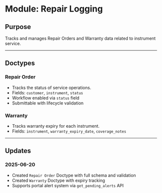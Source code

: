# Module: Repair Logging

## Purpose
Tracks and manages Repair Orders and Warranty data related to instrument service.

---

## Doctypes

### Repair Order
- Tracks the status of service operations.
- Fields: `customer`, `instrument`, `status`
- Workflow enabled via `status` field
- Submittable with lifecycle validation

### Warranty
- Tracks warranty expiry for each instrument.
- Fields: `instrument`, `warranty_expiry_date`, `coverage_notes`

---

## Updates

### 2025-06-20
- Created `Repair Order` Doctype with full schema and validation
- Created `Warranty` Doctype with expiry tracking
- Supports portal alert system via `get_pending_alerts` API
